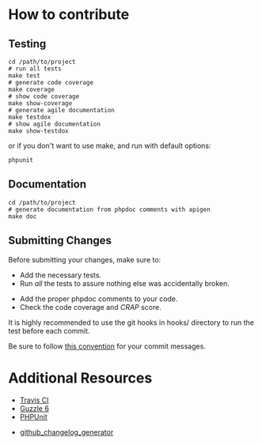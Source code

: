 # How to contribute

## Testing

    cd /path/to/project
    # run all tests
    make test
    # generate code coverage
    make coverage
    # show code coverage
    make show-coverage
    # generate agile documentation
    make testdox
    # show agile documentation
    make show-testdox

or if you don't want to use make, and run with default options:

    phpunit


## Documentation

    cd /path/to/project
    # generate documentation from phpdoc comments with apigen
    make doc


## Submitting Changes

Before submitting your changes, make sure to:

* Add the necessary tests.
* Run _all_ the tests to assure nothing else was accidentally broken.
- Add the proper phpdoc comments to your code.
- Check the code coverage and _CRAP_ score.

It is highly recommended to use the git hooks in hooks/ directory to run the
test before each commit.

Be sure to follow [this
convention](https://github.com/erlang/otp/wiki/Writing-good-commit-messages)
for your commit messages.


# Additional Resources

* [Travis CI](https://travis-ci.org/)
* [Guzzle 6](http://docs.guzzlephp.org/en/latest/quickstart.html)
* [PHPUnit](https://phpunit.de/)
- [github_changelog_generator](https://github.com/skywinder/github-changelog-generator)
